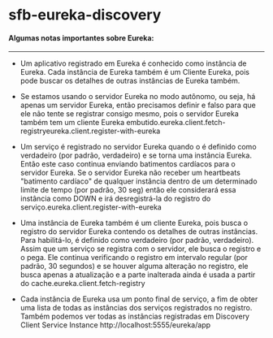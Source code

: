 # sfb-eureka-discovery


#### Algumas notas importantes sobre Eureka: 
----------------------------

- Um aplicativo registrado em Eureka é conhecido como instância de Eureka. Cada instância de Eureka também é um Cliente Eureka, pois
pode buscar os detalhes de outras instâncias de Eureka também.

- Se estamos usando o servidor Eureka no modo autônomo, ou seja, há apenas um servidor Eureka, então precisamos definir e falso para que ele não tente se registrar consigo mesmo, pois o servidor Eureka também tem um cliente Eureka embutido.eureka.client.fetch-registryeureka.client.register-with-eureka

- Um serviço é registrado no servidor Eureka quando o é definido como verdadeiro (por padrão, verdadeiro) e se torna uma instância Eureka. Então este caso continua enviando batimentos cardíacos para o servidor Eureka. Se o servidor Eureka não receber um heartbeats "batimento cardíaco" de qualquer instância dentro de um determinado limite de tempo (por padrão, 30 seg) então ele considerará essa instância como DOWN e irá desregistrá-la do registro do serviço.eureka.client.register-with-eureka

- Uma instância de Eureka também é um cliente Eureka, pois busca o registro do servidor Eureka contendo os detalhes de outras instâncias. Para habilitá-lo, é definido como verdadeiro (por padrão, verdadeiro). Assim que um serviço se registra com o servidor, ele busca o registro e o pega. Ele continua verificando o registro em intervalo regular (por padrão, 30 segundos) e se houver alguma alteração no registro, ele busca apenas a atualização e a parte inalterada ainda é usada a partir do cache.eureka.client.fetch-registry

- Cada instância de Eureka usa um ponto final de serviço, a fim de obter uma lista de todas as instâncias dos serviços registrados no registro. Também podemos ver todas as instâncias registradas em Discovery Client Service Instance http://localhost:5555/eureka/app


